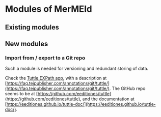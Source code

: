 # Modules of MerMEId

## Existing modules

## New modules

### Import from / export to a Git repo

Such a module is needed for versioning and redundant storing of data.

Check the [Tuttle EXPath app](http://exist-db.org/exist/apps/public-repo/packages/tuttle?eXist-db-min-version=5.3.0), with a description at [https://faq.teipublisher.com/annotations/git/tuttle/](https://faq.teipublisher.com/annotations/git/tuttle/). The GitHub repo seems to be at [https://github.com/eeditiones/tuttle](https://github.com/eeditiones/tuttle), and the documentation at [https://eeditiones.github.io/tuttle-doc/](https://eeditiones.github.io/tuttle-doc/).

